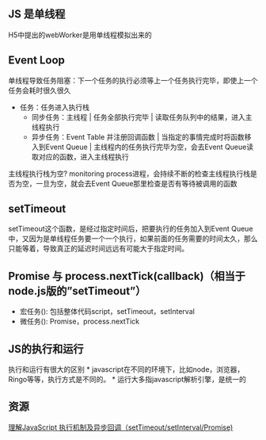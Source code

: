 ## JS 是单线程

H5中提出的webWorker是用单线程模拟出来的

## Event Loop

单线程导致任务阻塞：下一个任务的执行必须等上一个任务执行完毕，即使上一个任务会耗时很久很久

* 任务：任务进入执行栈
	* 同步任务：主线程 | 任务全部执行完毕 | 读取任务队列中的结果，进入主线程执行
	* 异步任务：Event Table 并注册回调函数 | 当指定的事情完成时将函数移入到Event Queue | 主线程内的任务执行完毕为空，会去Event Queue读取对应的函数，进入主线程执行

主线程执行栈为空?
monitoring process进程，会持续不断的检查主线程执行栈是否为空，一旦为空，就会去Event Queue那里检查是否有等待被调用的函数

## setTimeout

setTimeout这个函数，是经过指定时间后，把要执行的任务加入到Event Queue中，又因为是单线程任务要一个一个执行，如果前面的任务需要的时间太久，那么只能等着，导致真正的延迟时间远远有可能大于指定时间。

## Promise 与 process.nextTick(callback)（相当于node.js版的”setTimeout”）

* 宏任务(): 包括整体代码script，setTimeout，setInterval
* 微任务(): Promise，process.nextTick


## JS的执行和运行

执行和运行有很大的区别
	* javascript在不同的环境下，比如node，浏览器，Ringo等等，执行方式是不同的。
	* 运行大多指javascript解析引擎，是统一的

## 资源

[理解JavaScript 执行机制及异步回调（setTimeout/setInterval/Promise)](https://blog.csdn.net/haoaiqian/article/details/78622651?locationNum=8&fps=1)